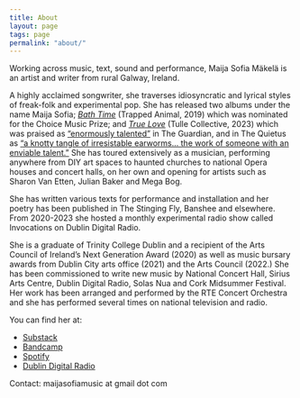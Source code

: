 ```yaml
---
title: About
layout: page
tags: page
permalink: "about/"
---
```


Working across music, text, sound and performance, Maija Sofia Mäkelä is an artist and writer from rural Galway, Ireland.

A highly acclaimed songwriter, she traverses idiosyncratic and lyrical styles of freak-folk and experimental pop. She has released two albums under the name Maija Sofia; *[Bath Time](https://maijasofia.bandcamp.com/album/bath-time)* (Trapped Animal, 2019) which was nominated for the Choice Music Prize; and *[True Love](https://maijasofia.bandcamp.com/album/true-love)* (Tulle Collective, 2023) which was praised as [“enormously talented”](https://www.theguardian.com/culture/2023/dec/20/the-best-european-culture-of-2023) in The Guardian, and in The Quietus as [“a knotty tangle of irresistable earworms... the work of someone with an enviable talent.”](https://thequietus.com/articles/33317-maija-sofia-true-love-review) She has toured extensively as a musician, performing anywhere from DIY art spaces to haunted churches to national Opera houses and concert halls, on her own and opening for artists such as Sharon Van Etten, Julian Baker and Mega Bog.

She has written various texts for performance and installation and her poetry has been published in The Stinging Fly, Banshee and elsewhere. From 2020-2023 she hosted a monthly experimental radio show called Invocations on Dublin Digital Radio.

She is a graduate of Trinity College Dublin and a recipient of the Arts Council of Ireland’s Next Generation Award (2020) as well as music bursary awards from Dublin City arts office (2021) and the Arts Council (2022.) She has been commissioned to write new music by National Concert Hall, Sirius Arts Centre, Dublin Digital Radio, Solas Nua and Cork Midsummer Festival. Her work has been arranged and performed by the RTE Concert Orchestra and she has performed several times on national television and radio.

You can find her at:

- [Substack](https://mystes.substack.com/)
- [Bandcamp](https://maijasofia.bandcamp.com/)
- [Spotify](https://open.spotify.com/artist/3K68cSs1f8V59zNdfs25dW)
- [Dublin Digital Radio](https://listen.dublindigitalradio.com/resident/invocations)

Contact: maijasofiamusic at gmail dot com